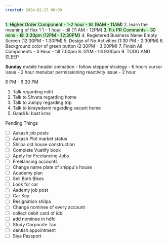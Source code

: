 ```yaml
---
created: 2024-02-27 00:08
---
```


<mark style="background: #BBFABBA6;">1. Higher Order Component - 1-2 hour - till (9AM - 11AM)</mark>
2. learn the meaning of flex 1 1 - 1 hour - till (11 AM - 12PM)
<mark style="background: #BBFABBA6;">3. Fix PR Comments - 30 mins - till 3:30pm (12PM - 12:30PM)</mark>
4. Registered Business Name Empty Screen (12:30PM - 1:30PM)
5. Design of No Activities (1:30 PM - 2:30PM)
6. Background color of green button (2:30PM - 3:00PM)
7. Finish All Components  - 3 Hour - till 7:00pm
8. GYM - till 9:00pm
9. TODO AND SLEEP


**Sunday**
mobile header animation - follow stepper strategy - 6 hours
cursor issue - 2 hour
menubar permissioning reactivity issue - 2 hour



6 PM - 6:30 PM 
1. Talk regarding mitti
3. Talk to Shveta regarding home
4. Talk to Jumpy regarding trip
5. Talk to kirayedarni regarding vacant home
6. Gaadi ki baat krna

Pending Things

- [ ] Aakash job posts
- [ ] Aakash Plot market status
- [ ] Shilpa old house construction
- [ ] Complete Vuetify book
- [ ] Apply for Freelancing Jobs
- [ ] Freelancing accounts
- [ ] Change name plate of shippu's house 
- [ ] Academy plan 
- [ ] Sell Both Bikes
- [ ] Look for car
- [ ] Aademy job post
- [ ] Car Key 
- [ ] Resignation shilpa
- [ ] Change nominee of every account
- [ ] collect debit card of idbi
- [ ] add nominee in hdfc 
- [ ] Study Corporate Tax
- [ ] dentish appointment
- [ ] Siya Passport